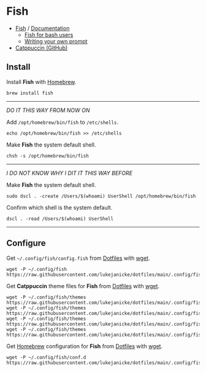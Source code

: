 # Fish

- [Fish](https://fishshell.com) / [Documentation](https://fishshell.com/docs/current/index.html)
	- [Fish for bash users](https://fishshell.com/docs/current/fish_for_bash_users.html)
	- [Writing your own prompt](https://fishshell.com/docs/current/prompt.html)
- [Catppuccin (GitHub)](https://github.com/catppuccin/fish)

## Install

Install **Fish** with [Homebrew](Homebrew.md).

```shell
brew install fish
```

---
*DO IT THIS WAY FROM NOW ON*

Add `/opt/homebrew/bin/fish` to `/etc/shells`.

```shell
echo /opt/homebrew/bin/fish >> /etc/shells
```

Make **Fish** the system default shell.

```shell
chsh -s /opt/homebrew/bin/fish
```

---
*I DO NOT KNOW WHY I DIT IT THIS WAY BEFORE*

Make **Fish** the system default shell.

```shell
sudo dscl . -create /Users/$(whoami) UserShell /opt/homebrew/bin/fish
```

Confirm which shell is the system default.

```shell
dscl . -read /Users/$(whoami) UserShell
```

---
## Configure

Get `~/.config/fish/config.fish` from [Dotfiles](Dotfiles.md) with [wget](wget.md).

```shell
wget -P ~/.config/fish https://raw.githubusercontent.com/lukejanicke/dotfiles/main/.config/fish/config.fish
```

Get **Catppuccin** theme files for **Fish** from [Dotfiles](Dotfiles.md) with [wget](wget.md).

```shell
wget -P ~/.config/fish/themes https://raw.githubusercontent.com/lukejanicke/dotfiles/main/.config/fish/themes/Catppuccin%20Frappe.theme
wget -P ~/.config/fish/themes https://raw.githubusercontent.com/lukejanicke/dotfiles/main/.config/fish/themes/Catppuccin%20Latte.theme
wget -P ~/.config/fish/themes https://raw.githubusercontent.com/lukejanicke/dotfiles/main/.config/fish/themes/Catppuccin%20Macchiato.theme
wget -P ~/.config/fish/themes https://raw.githubusercontent.com/lukejanicke/dotfiles/main/.config/fish/themes/Catppuccin%20Mocha.theme
```

Get [Homebrew](Homebrew.md) configuration for **Fish** from [Dotfiles](Dotfiles.md) with [wget](wget.md).

```shell
wget -P ~/.config/fish/conf.d https://raw.githubusercontent.com/lukejanicke/dotfiles/main/.config/fish/conf.d/homebrew.fish
```
